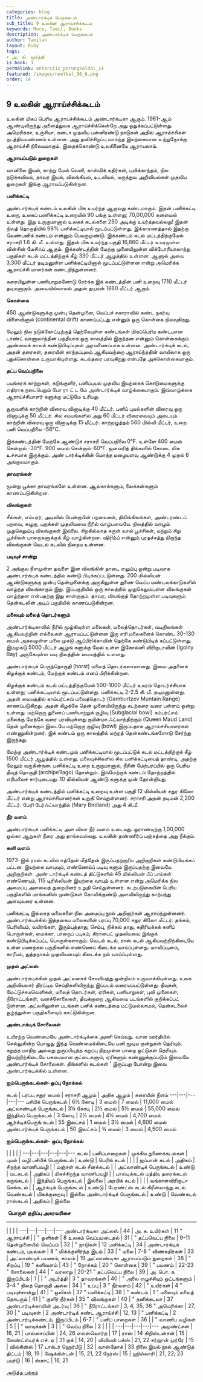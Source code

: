 ```yaml
---
categories: blog
title: அண்டார்க்டிக் பெருங்கடல்
sub_title: 9 உலகின் ஆராய்ச்சிக்கூடம்
keywords: More, Tamil, Books
description: அண்டார்க்டிக் பெருங்கடல்
author: Tamilan
layout: Ruby
tags:
- அ. கி. மூர்த்தி
is_book: 1
permalink: antarciic_perungkaldal_14
featured: /images/noolkal_96_6.png
order: 14
---
```

## 9 உலகின் ஆராய்ச்சிக்கூடம்

உலகின் மிகப் பெரிய ஆராய்ச்சிக்கூடம் அண்டார்க்டிகா ஆகும். 1961-ஆம் ஆண்டிலிருந்து அனைத்துலக ஆராய்ச்சிக்கென்றே அது ஒதுக்கப்பட்டுள்ளது. அமெரிக்கா, உருசியா, கனடா முதலிய பன்னிரண்டு நாடுகள் அதில் ஆராய்ச்சிகள் நடத்தியவண்ணம் உள்ளன. அது தனிச்சிறப்பு வாய்ந்த இயற்கையான உற்றுநோக்கு ஆராய்ச்சி நிலையமாகும். இதைக்கொண்டு உலகினையே ஆராயலாம்.

**ஆராயப்படும் துறைகள்**

வானிலை இயல், காற்று மேல் வெளி, காஸ்மிக் கதிர்கள், புவிக்காந்தம், நில நடுக்கவியல், தாவர இயல், விலங்கியல், உடலியல், மருத்துவ அறிவியல்கள் முதலிய துறைகள் இங்கு ஆராயப்படுகின்றன.

**பனிக்கட்டி**

அண்டார்க்டிக் கண்டம் உலகின் மிக உயர்ந்த ஆறாவது கண்டமாகும். இதன் பனிக்கட்டி உறை, உலகப் பணிக்கட்டி உறையில் 90 பங்கு உள்ளது; 70,00,000 கனமைல் உள்ளது. இது உருகுமானால் உலகக் கடல்களை 250 அடிக்கு உயர்த்தவல்லது! இதன் நிலத் தொகுதியில் 98% பனிக்கட்டியால் மூடப்பட்டுள்ளது. இக்காரணத்தால் இதற்கு வெண்பனிக் கண்டம் என்னும் பெயருமுண்டு. இக்கண்டம் கடல் மட்டத்திற்குமேல் சராசரி 1.6 கி. மீ. உள்ளது. இதன் மிக உயர்ந்த பகுதி 16,860 மீட்டர் உயரமுள்ள வின்சின் மேசிஃப் ஆகும். இக்கண்டத்தின் மேற்கு முனையிலுள்ள விக்டோரியாலாந்து பகுதிகள் கடல் மட்டத்திற்குக் கீழ் 330 மீட்டர் ஆழத்தில் உள்ளன. ஆனால் அவை 3,300 மீட்டர் தடிமனுள்ள பனிக்கட்டியினால் மூடப்பட்டுள்ளன என்று அமெரிக்க ஆராய்ச்சி யாளர்கள் கண்டறிந்துள்ளனர்.

கரையிலுள்ள பணியாறுகளோடு சேர்க்க இக் கண்டத்தின் பனி உறைவு 1710 மீட்டர் தடிமனாகும். அவையில்லாமல் அதன் தடிமன் 1860 மீட்டர் ஆகும்.

**கொள்கை**

450 ஆண்டுகளுக்கு முன்பு தென்முனை, வெப்பச் சகாராவில் கண்ட நகர்வு விளைவினால் (continental drift) காணப்பட்டது என்னும் ஒரு கொள்கை நிலவுகிறது.

மேலும் நில நடுக்கோட்டிற்குத் தெற்கேயுள்ள கண்டங்கள் மிகப்பெரிய கண்டமான டாண்ட் வானாலாந்தின் பகுதியாக ஒரு காலத்தில் இருந்தன என்னும் கொள்கைக்கும் அண்மைக் காலக் கண்டுபிடிப்புகள் அரவணைப்பாக உள்ளன. அண்டார்க்டிக் கடல், அதன் தரைகள், தரையின் காந்தப்புலம் ஆகியவற்றை ஆராய்ந்ததின் வாயிலாக ஒரு புதுக்கொள்கை உருவாகியுள்ளது. கடல்தரை பரவுகிறது என்பதே அக்கொள்கையாகும்.

**தட்ப வெப்பநிலை**

பயங்கரக் காற்றுகள், கடுங்குளிர், பனிப்புயல் முதலிய இயற்கைக் கொடுமைகளுக்கு எதிராக நடைபெறும் போ ரா ட் ட மே அண்டார்க்டிக் வாழ்க்கையாகும். இவ்வாழ்க்கை ஆராய்ச்சியாளர் களுக்கு மட்டுமே உரியது.

சூறாவளிக் காற்றின் விரைவு வினாடிக்கு 40 மீட்டர். பனிப் புயல்களின் விரைவு ஒரு வினாடிக்கு 50 மீட்டர். சில சமயங்களில் அது 60 மீட்டர் விரைவையும் அடையும். காற்றின் விரைவு ஒரு வினாடிக்கு 15 மீட்டர். காற்றழுத்தம் 560 மில்லி மீட்டர், உறை பனி வெப்பநிலை -56°C.

இக்கண்டத்தின் மேற்கே ஆண்டுச் சராசரி வெப்பநிலை 0°F. உள்ளே 400 மைல் சென்றால் -30°F. 900 மைல் சென்றால்-60°F. ஜனவரித் திங்களில் கோடை மிக உச்சமாக இருக்கும். அண் டார்க்டிக்கின் மொத்த மழையளவு ஆண்டுக்கு 4 முதல் 6 அங்குலமாகும்.

**தாவரங்கள்**

மூன்று பூக்கா தாவரங்களே உள்ளன. ஆல்காக்களும், லைக்கன்களும் காணப்படுகின்றன.

**விலங்குகள்**

சீல்கள், எம்பரர், அடிலிஸ் பென்குயின் பறவைகள், திமிங்கிலங்கள், அண்டரண்டப் பறவை, கழுகு, புறாக்கள் முதலியவை நீரில் வாழ்பவையே. நிலத்தில் வாழும் முதுகெலும்பு விலங்குகள் இல்லை. சிறகில்லாத சுருள் வால் பூச்சிகள், மற்றும் சிறு பூச்சிகள் பாறைகளுக்குக் கீழ் வாழ்கின்றன. ஷிரிம்ப் என்னும் புரதச்சத்து மிகுந்த விலங்குகள் வெடல் கடலில் நிறைய உள்ளன.

**படிவுச் சான்று**

2 அங்குல நீளமுள்ள தவளை இன விலங்கின் தாடை எலும்பு ஒன்று படிவாக அண்டார்க்டிக் கண்டத்தில் கண்டு பிடிக்கப்படடுள்ளது. 200 மில்லியன் ஆண்டுகளுக்கு முன்பு தென்முனைக்கு அருகிலுள்ள துணை வெப்ப மண்டலக்காடுகளில் வாழ்ந்த விலங்காகும் இது. இப்பகுதியில் ஒரு காலத்தில் முதுகெலும்புள்ள விலங்குகள் வாழ்ந்தன என்பதற்கு இது சான்றாகும். தாவர, விலங்குத் தோற்றமுள்ள படிவுகளும் தென்கடலின் அடிப் பகுதியில் காணப்படுகின்றன.

**மலையும் மலைத் தொடர்களும்**

அண்டார்க்டிகாவில் நீரில் மூழ்கியுள்ள மலைகள், மலைத்தொடர்கள், வடிநிலங்கள் ஆகியவற்றின் எல்லைகள் ஆராயப்பட்டுள்ளன இரு எரி மலைகளைக் கொண்ட 30-130 மைல் அகலமுள்ள மலை முகடு ஆப்பிரிக்காவின் தெற்கே கண்டுபிடிக் கப்பட்டுள்ளது. இம்முகடு 5000 மீட்டர் ஆழங் களுக்கு மேல் உள்ள இகோல்னி விரிகுடாவின் (Igolny Bay) அருகேயுள்ள வடி நிலத்தின் மையத்தில் உளளது.

அண்டார்க்டிக் பெருந்தொகுதி (horst) மலைத் தொடர்களாலானது. இவை அதனைக் கிழக்குக் கண்டம், மேற்குக் கண்டம் எனப் பிரிக்கின்றன.

கிழக்குக் கண்டம் கடல் மட்டத்திற்குமேல் 500-1000 மீட்டர் உயரம் தொடர்ச்சியாக உள்ளது; பனிக்கட்டியால் மூடப்பட்டுள்ளது. பனிக்கட்டி 2-2.5 கி. மீ. தடிமனுள்ளது. அதன் மையத்தில் காம்பர்ட்சவ் மலைத்தொடர் (Gamburtzev Muntain Range) காணப்படுகிறது. அதன் கிழக்கே தென் முனையிலிருந்து கடற்கரை வரை பள்ளம் ஒன்று உள்ளது. மற்றொரு துணைப் பணியாற்றுக் குழிவு (Subglacial bowl) கம்பர்ட்சவ் மலைக்கு மேற்கே வரை பரவியுள்ளது குயின்மா.ஃட்லாந்திற்கும் (Queen Maud Land) தென் முனைக்கும் இடையே மற்றொரு குழிவு (bowl) இருப்பதாக ஆராய்ச்சியாளர்கள் எண்ணுகின்றனர். இக் கண்டம் ஒரு காலத்தில் மற்றத் தென்கண்டங்களோடு சேர்ந்து இருந்தது.

மேற்கு அண்டார்க்டிக் கண்டமும் பனிக்கட்டியால் மூடப்பட்டுக் கடல் மட்டத்திற்குக் கீழ் 1500 மீட்டர் ஆழத்தில் உள்ளது. மலையுச்சிகளில் சில பனிக்கட்டியைத் தாண்டி, அதற்கு மேலும் வருகின்றன. பனிக்கட்டி உறை உருகுமானால், நீரின் மேற்பரப்பில் ஒரு பெரிய தீவுத் தொகுதி (archipe1lago) தோன்றும். இம்மேற்குக் கண்டம் தோற்றத்தில் எரிமலைச் சார்புடையது. 10 மில்லியன் ஆண்டு களுக்கு முன் தோன்றியது.

அண்டார்க்டிக் கண்டத்தில் பனிக்கட்டி உறைவு உள்ள பகுதி 12 மில்லியன் சதுர கிலோ மீட்டர் என்று ஆராய்ச்சியாளர்கள் உறுதி செய்துள்ளனர். சராசரி அதன் தடிமன் 2,200 மீட்டர். மேரி பேர்ஃட்லாந்தில் (Mary Birdland) அது 4 கி.மீ.

**நீர் வளம்**

அண்டார்க்டிக் பனிக்கட்டி அள விலா நீர் வளம் உடையது. ஓராண்டிற்கு 1,00,000 ஓல்கா ஆறுகள் நீரை அது தாங்கவல்லது. உலகின் தண்ணிர்ப் பஞ்சத்தை அது நீக்கும்.

**கனி வளம்**

1973-இல் ராஸ் கடலில் ஈத்தேன் மீத்தேன் இருப்பதற்குரிய அறிகுறிகள் கண்டுபிடிக்கப் பட்டன. இயற்கை வாயுவும், எண்ணெய்ப் படிவு களும் இருப்பதற்கு இவையே அறிகுறிகள். அண் டார்க்டிக் கண்டத் திட்டுகளில் 45 மில்லியன் பீப் பாய்கள் எண்ணெயும், 115 டிரில்லியன் இயற்கை வாயும் உள்ளன என்று அமெரிக்க நில அமைப்பு அளவைத் துறையினர் உறுதி செய்துள்ளனர். கடற்படுகையின் பெரிய பகுதிகளில் மாங்கனிஸ் முண்டுகள் கோலிக்குண்டு அளவிலிருந்து காற்பந்து அளவுவரை உள்ளன.

பனிக்கட்டி இல்லாத மலைகளை நில அமைப்பு நூல் அறிஞர்கள் ஆராய்ந்துள்ளனர். அண்டார்க்டிக்கில் இத்தகைய மலைகளின் பரப்பு 70,000 சதுர கிலோ மீட்டர். தங்கம், பெரிலியம், வயிரங்கள், இரும்புத்தாது, செம்பு, நிக்கல் தாது, கதிரியக்கக் கனிப் பொருள்கள், மைக்கா, பாறைப் படிகம், கிராபைட் முதலியவை இங்குக் கண்டுபிடிக்கப்பட்ட பொருள்களாகும். வெடல் கடல், ராஸ் கடல் ஆகியவற்றிற்கிடையே உள்ள மணற்கல் பகுதிகளில் எண்ணெய் கிடைக்க வாய்ப்புள்ளது. மாலிப்டினம், காரீயம், துத்தநாகம் முதலியனவும் கிடைக்க நல் வாய்ப்புள்ளது.

**முதல் அட்லஸ்**

அண்டார்க்டிக்கின் முதல் அட்லசைச் சோவியத்து ஒன்றியம் உருவாக்கியுள்ளது. உலக அறிவியலார் திரட்டிய செய்திகளிலிருந்து இப்படம் வரையப்பட்டுள்ளது. தீவுகள், மேட்டுச்சமவெளிகள், மலைத் தொடர்கள், ஏரிகள், பனியாறுகள், புவி முனைகள், நீரோட்டங்கள், வனச்சோலைகள், தீவக்குறை ஆகியவை படங்களில் குறிக்கப்பட் டுள்ளன. அட்லசிலுள்ள படங்கள் பனிக் கண்டத்தை மட்டுமல்லாமல், தென்கடலைச் சூழ்ந்துள்ள பகுதிகளையும் காட்டுகின்றன.

**அண்டாக்டிக் சோலைகள்**

உயிரற்ற வெண்மையே அண்டார்க்டிக்கை அணி செய்வது. வான ஊர்தியில் செல்லுகின்ற பொழுது இந்த வெண்மைக்கிடையே பனி மூடிய குன்றுகள் தெரியும். கறுத்த மாநிற அல்லது துருப்பிடித்த கறுப்பு நிறமுள்ள பாறை ஒட்டுகள் தெரியும். இவற்றிற்கிடையே பசுமையான குட்டைகளும், ஏரிகளும் கண்ணுக்குப்படும் இவையே அண்டார்க்டிக் சோலைகள். திங்களில் கடல்கள் ' இருப்பது போன்று இவை அண்டார்க்டிக்கில் உள்ளன.

**﻿ஐம்பெருங்கடல்கள்-ஒப்பு நோக்கல்**

கடல் | பரப்பு சதுர மைல் | சராசரி ஆழம் | அதிக ஆழம் | கரையின் நீளம் \---|---|---|---|--- பசிபிக் பெருங்கடல் | 6½ கோடி | 3 மைல் | 7 மைல் | 11,000 மைல் அட்லாண்டிக் பெருங்கடல் | 3¼ கோடி | 2½ மைல் | 5½ மைல் | 55,000 மைல் இந்தியப் பெருங்கடல் | 3 கோடி | 2½ மைல் | 4½ மைல் | 4,700 மைல் ஆர்க்டிக்பெருங் கடல் | 55 இலட்சம் | 1 மைல் | 3½ மைல் | 4,600 மைல் அண்டார்க்டிக் பெருங்கடல் | 50 இலட்சம் | ¾ மைல் | 3 மைல் | 4,500 மைல் ﻿

**ஐம்பெருங்கடல்கள்- ஒப்பு நோக்கல்**

| | | | | \---|---|---|---|---|--- கடல் | பனிப்பாறைகள் | முக்கிய துணைக்கடல்கள் | புயல் | வழி பசிபிக் பெருங்கடல் | உண்டு | பெரிங் கடல் | | | | ஜப்பான் கடல் | அதிகம் | சிறந்த வாணிபவழி | | மஞ்சள் கடல் சீனக்கடல் | | அட்லாண்டிக் பெருங்கடல் | உண்டு | வடகடல் | அதிகம் | மிகச்சிறந்த வாணிபவழி | | பால்டிக்கடல் மத்திய தரைக்கடல் கருங்கடல் | | இந்தியப் பெருங்கடல் | இல்லை | அரபிக் கடல் | | | | வங்காளவிரிகுடா செங்கடல் | | ஆர்க்டிக் பெருங்கடல் | உண்டு | பேரண்ட்ஸ் கடல் கிரீன்லாந்து கடல் வெண்கடல் | மிகக்குறைவு | இல்லை அண்டார்க்டிக் பெருங்கடல் | உண்டு | வெண்கடல் ராஸ்கடல் | அதிகம் | இல்லை

﻿ **பொருள் குறிப்பு அகரவரிசை**

* * *

| | | | \---|---|---|---|--- அண்டார்க்டிகா அட்லஸ் | 44 | அ. க. உயிர்கள் | 11 ⁠"⁠ ஆராய்ச்சி | | ⁠"⁠ ஒளிகள் | 8 உலகம் வெப்பமடைதல் | 31 | ⁠"⁠ தட்பவெட்ப நிலை | 9-11 தென்முனையில் வெப்பம் | 32 | ⁠"⁠ நாடுகள் | 12 பனிக்கட்டி | 34 | அண்டார்க்டிக் கண்டம், புயல்கள் | 8 ⁠"⁠ மிக்க்குளிர்ந்த இடம் | 33 | ⁠"⁠ மலை | 7-8 ⁠"⁠ விண்கதிர்கள் | 33 | அட்லாண்டிக் பயணம், காலம் | 19 அட்லாண்டிகா ஆராயப்படும் துறைகள் | 38 | ⁠"⁠ சிறப்பு | 19 ⁠"⁠ கனிவளம் | 43 | ⁠"⁠ நோக்கம் | 20 ⁠"⁠ கொள்கை | 39 | ⁠"⁠ பயணம் | 22-23 ⁠"⁠ சோலைகள் | 44 | ⁠"⁠ வரலாறு | 20-21 ⁠"⁠ தட்பவெட்ப நிலை | 39 | அ. பொ. க. இருப்பிடம் | 1 | | ⁠"⁠ அடர்த்தி | 3 ⁠"⁠ தாவரங்கள் | 40 | ⁠"⁠ அலை எழுச்சியும் ஓட்டங்களும் | 3-4 ⁠"⁠ நிலத் தொகுதி அல்ல | 34 | ⁠"⁠ உப்பு | 3 ⁠"⁠ நீர்வளம் | 42 | ⁠"⁠ உயிர்கள் | 4 ⁠"⁠ படிவுச்சான்று | 41 | ⁠"⁠ ஒலிகள் | 37 ⁠"⁠ பனிக்கட்டி | 38 | ⁠"⁠ கண்டம் | 1 ⁠"⁠ மலையும் மலைத் தொடரும் | 41 | ⁠"⁠ குளிர் நீர்கள் | 35 ⁠"⁠ விலங்குகள் | 40 | ⁠"⁠ தனிக்கடலா | 37 அண்டார்டிக்காவின் அடர்வு | 36 | ⁠"⁠ நீரோட்டங்கள் | 3, 4, 35, 36 ⁠"⁠ அமெரிக்கா | 27, 30 | ⁠"⁠ படிவுகள் | 2 அண்டார்டிக் கண்ட ஆராய்ச்சி | 12, 13 | ⁠"⁠ பனிக்கட்டி | 2 அண்டார்டிக்கண்டம், இருப்பிடம் | 6-7 | ⁠"⁠ பனிப் பாறைகள் | 36 | | ⁠"⁠ வாணிப வழிகள் | 5 | | ⁠"⁠ வாயுக்கள் | 3 | | ⁠"⁠ வெப்ப நிலை | 2 | | | | \---|---|---|---|--- அமுண்ட்சன் | 16, 21 | பால்சைப்பின் | 24, 26 எல்ஸ்வொர்த் | 17 | ராஸ் | 14 கிறிஸ்டன்சன் | 15 | லேண்ட்ஸ்பர்க் எச். ஏ | 31 குக் | 14, 20 | விவியன் பக்ஸ் | 21, 22 சர்ஜான் முர்ரே | 15 | வில்கின்ஸ் | 17 டாக்டர் ஹெர்பீடு | 32 | வாஸ்தோக் | 33 நிலை இயல் நூல் ஆண்டுத் திட்டம் | 18, 19 | ஷேக்கிள்டன் | 15, 21, 22 நேர்ஸ் | 15 | ஹில்லாரி | 21, 22, 23 பயர்டு | 16 | ஸ்காட் | 16, 21 ﻿

[அடுத்த பக்கம்](antarciic_perungkaldal_15)